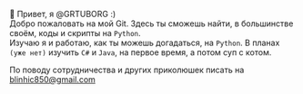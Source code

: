 👋 Привет, я @GRTUBORG :)  
Добро пожаловать на мой Git. Здесь ты сможешь найти, в большинстве своём, коды и скрипты на `Python`.  
Изучаю я и работаю, как ты можешь догадаться, на `Python`. В планах `(уже нет)` изучить `C#` и `Java`, на первое время, а потом суп с котом.  

По поводу сотрудничества и других приколюшек писать на blinhic850@gmail.com



